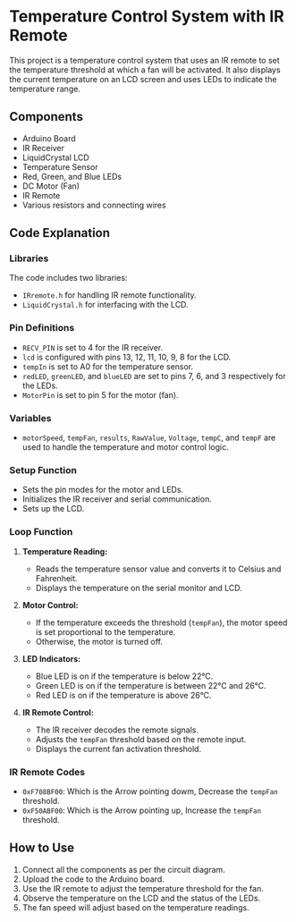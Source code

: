 # Temperature Control System with IR Remote

This project is a temperature control system that uses an IR remote to set the temperature threshold at which a fan will be activated. It also displays the current temperature on an LCD screen and uses LEDs to indicate the temperature range.

## Components

- Arduino Board
- IR Receiver
- LiquidCrystal LCD
- Temperature Sensor
- Red, Green, and Blue LEDs
- DC Motor (Fan)
- IR Remote
- Various resistors and connecting wires



## Code Explanation

### Libraries

The code includes two libraries:
- `IRremote.h` for handling IR remote functionality.
- `LiquidCrystal.h` for interfacing with the LCD.

### Pin Definitions

- `RECV_PIN` is set to 4 for the IR receiver.
- `lcd` is configured with pins 13, 12, 11, 10, 9, 8 for the LCD.
- `tempIn` is set to A0 for the temperature sensor.
- `redLED`, `greenLED`, and `blueLED` are set to pins 7, 6, and 3 respectively for the LEDs.
- `MotorPin` is set to pin 5 for the motor (fan).

### Variables

- `motorSpeed`, `tempFan`, `results`, `RawValue`, `Voltage`, `tempC`, and `tempF` are used to handle the temperature and motor control logic.

### Setup Function

- Sets the pin modes for the motor and LEDs.
- Initializes the IR receiver and serial communication.
- Sets up the LCD.

### Loop Function

1. **Temperature Reading:**
   - Reads the temperature sensor value and converts it to Celsius and Fahrenheit.
   - Displays the temperature on the serial monitor and LCD.

2. **Motor Control:**
   - If the temperature exceeds the threshold (`tempFan`), the motor speed is set proportional to the temperature.
   - Otherwise, the motor is turned off.

3. **LED Indicators:**
   - Blue LED is on if the temperature is below 22°C.
   - Green LED is on if the temperature is between 22°C and 26°C.
   - Red LED is on if the temperature is above 26°C.

4. **IR Remote Control:**
   - The IR receiver decodes the remote signals.
   - Adjusts the `tempFan` threshold based on the remote input.
   - Displays the current fan activation threshold.

### IR Remote Codes

- `0xF708BF00`: Which is the Arrow pointing dowm, Decrease the `tempFan` threshold.
- `0xF50ABF00`: Which is the Arrow pointing up, Increase the `tempFan` threshold.

## How to Use

1. Connect all the components as per the circuit diagram.
2. Upload the code to the Arduino board.
3. Use the IR remote to adjust the temperature threshold for the fan.
4. Observe the temperature on the LCD and the status of the LEDs.
5. The fan speed will adjust based on the temperature readings.


